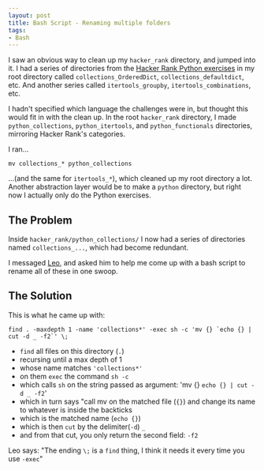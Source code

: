 ```yaml
---
layout: post
title: Bash Script - Renaming multiple folders
tags:
- Bash
---
```



I saw an obvious way to clean up my `hacker_rank` directory, and jumped into it. I had a series of directories from the [Hacker Rank Python exercises](https://www.hackerrank.com/domains/python/py-introduction) in my root directory called `collections_OrderedDict`, `collections_defaultdict`, etc. And another series called `itertools_groupby`, `itertools_combinations`, etc.

I hadn't specified which language the challenges were in, but thought this would fit in with the clean up. In the root `hacker_rank` directory, I made `python_collections`, `python_itertools`, and `python_functionals` directories, mirroring Hacker Rank's categories.

I ran...

```
mv collections_* python_collections
```

...(and the same for `itertools_*`), which cleaned up my root directory a lot. Another abstraction layer would be to make a `python` directory, but right now I actually only do the Python exercises.

The Problem
----

Inside `hacker_rank/python_collections/` I now had a series of directories named `collections_...`, which had become redundant.

I messaged [Leo](https://github.com/Leockard), and asked him to help me come up with a bash script to rename all of these in one swoop.

The Solution
----

This is what he came up with:

```
find . -maxdepth 1 -name 'collections*' -exec sh -c 'mv {} `echo {} | cut -d _ -f2`' \;
```

- `find` all files on this directory (`.`)
- recursing until a max depth of 1
- whose name matches `'collections*'`
- on them `exec` the command `sh -c`
- which calls `sh` on the string passed as argument: 'mv {} `echo {} | cut -d _ -f2`'
- which in turn says "call mv on the matched file (`{}`) and change its name to whatever is inside the backticks
- which is the matched name (`echo {}`)
- which is then `cut` by the delimiter(`-d`) `_`
- and from that cut, you only return the second field: `-f2`

Leo says:
"The ending `\;` is a `find` thing, I think it needs it every time you use `-exec`"
